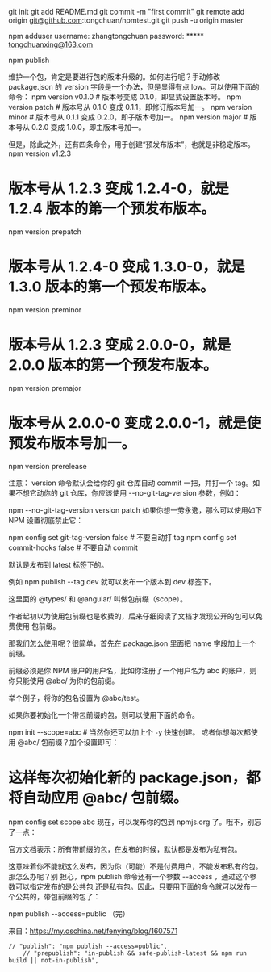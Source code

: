 git init
git add README.md
git commit -m "first commit"
git remote add origin git@github.com:tongchuan/npmtest.git
git push -u origin master

npm adduser
username: zhangtongchuan
password: *****
tongchuanxing@163.com

npm publish

维护一个包，肯定是要进行包的版本升级的。如何进行呢？手动修改 package.json 的 version 字段是一个办法，但是显得有点 low。可以使用下面的命令：
npm version v0.1.0      # 版本号变成 0.1.0，即显式设置版本号。
npm version patch       # 版本号从 0.1.0 变成 0.1.1，即修订版本号加一。
npm version minor       # 版本号从 0.1.1 变成 0.2.0，即子版本号加一。
npm version major       # 版本号从 0.2.0 变成 1.0.0，即主版本号加一。

但是，除此之外，还有四条命令，用于创建“预发布版本”，也就是非稳定版本。
npm version v1.2.3

# 版本号从 1.2.3 变成 1.2.4-0，就是 1.2.4 版本的第一个预发布版本。
npm version prepatch

# 版本号从 1.2.4-0 变成 1.3.0-0，就是 1.3.0 版本的第一个预发布版本。
npm version preminor

# 版本号从 1.2.3 变成 2.0.0-0，就是 2.0.0 版本的第一个预发布版本。
npm version premajor

# 版本号从 2.0.0-0 变成 2.0.0-1，就是使预发布版本号加一。
npm version prerelease


注意： version 命令默认会给你的 git 仓库自动 commit 一把，并打一个 tag。如果不想它动你的 git 仓库，你应该使用 --no-git-tag-version 参数，例如：

npm --no-git-tag-version version patch
如果你想一劳永逸，那么可以使用如下 NPM 设置彻底禁止它：

npm config set git-tag-version false  # 不要自动打 tag
npm config set commit-hooks false     # 不要自动 commit

默认是发布到 latest 标签下的。

例如 npm publish --tag dev 就可以发布一个版本到 dev 标签下。


这里面的 @types/ 和 @angular/ 叫做包前缀（scope）。

作者起初以为使用包前缀也是收费的，后来仔细阅读了文档才发现公开的包可以免费使用 包前缀。

那我们怎么使用呢？很简单，首先在 package.json 里面把 name 字段加上一个前缀。

前缀必须是你 NPM 账户的用户名，比如你注册了一个用户名为 abc 的账户，则你只能使用 @abc/ 为你的包前缀。

举个例子，将你的包名设置为 @abc/test。

如果你要初始化一个带包前缀的包，则可以使用下面的命令。

npm init --scope=abc # 当然你还可以加上个 `-y` 快速创建。
或者你想每次都使用 @abc/ 包前缀？加个设置即可：

# 这样每次初始化新的 package.json，都将自动应用 @abc/ 包前缀。
npm config set scope abc
现在，可以发布你的包到 npmjs.org 了。哦不，别忘了一点：

官方文档表示：所有带前缀的包，在发布的时候，默认都是发布为私有包。

这意味着你不能就这么发布，因为你（可能）不是付费用户，不能发布私有的包。那怎么办呢？别 担心，npm publish 命令还有一个参数 --access ，通过这个参数可以指定发布的是公共包 还是私有包。因此，只要用下面的命令就可以发布一个公共的，带包前缀的包了：

npm publish --access=public
（完）

来自：https://my.oschina.net/fenying/blog/1607571

    // "publish": "npm publish --access=public",
        // "prepublish": "in-publish && safe-publish-latest && npm run build || not-in-publish",
